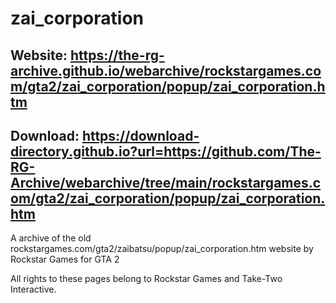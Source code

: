 # zai_corporation

## Website: https://the-rg-archive.github.io/webarchive/rockstargames.com/gta2/zai_corporation/popup/zai_corporation.htm

## Download: https://download-directory.github.io?url=https://github.com/The-RG-Archive/webarchive/tree/main/rockstargames.com/gta2/zai_corporation/popup/zai_corporation.htm

A archive of the old rockstargames.com/gta2/zaibatsu/popup/zai_corporation.htm website by Rockstar Games for GTA 2

All rights to these pages belong to Rockstar Games and Take-Two Interactive.
